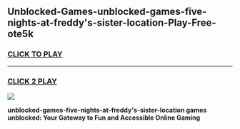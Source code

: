 
## Unblocked-Games-unblocked-games-five-nights-at-freddy's-sister-location-Play-Free-ote5k
<h3>
<a href="https://premium76.site?title=unblocked-games-five-nights-at-freddy's-sister-location&ref=09A">CLICK TO PLAY</a></h3>
<hr>

<h3>
<a href="https://premium76.site?title=unblocked-games-five-nights-at-freddy's-sister-location&ref=09A">CLICK 2 PLAY</a>
  
</h3>

<a href="https://premium76.site?title=unblocked-games-five-nights-at-freddy's-sister-location&ref=09A"><img src="https://clearcache.store/games.png"></a>


**unblocked-games-five-nights-at-freddy's-sister-location games unblocked: Your Gateway to Fun and Accessible Online Gaming**
